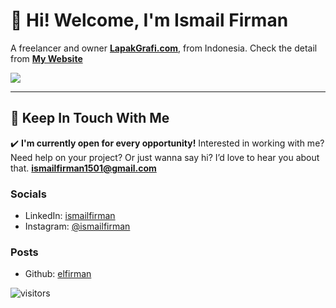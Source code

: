 
# 👋 Hi! Welcome, I'm Ismail Firman
A freelancer and owner [**LapakGrafi.com**](https://www.lapakgrafi.com), from Indonesia. Check the detail from
[**My Website**](https://ismailfirman.tech)

![](https://github-readme-stats.vercel.app/api?username=elfirman&show_icons=true&count_private=true&include_all_commits=true&hide_title=true&bg_color=57A773&title_color=FFFFFF&text_color=FFFFFF&icon_color=98D44B)

---
## 💌 Keep In Touch With Me

✔️ **I'm currently open for every opportunity!**
Interested in working with me? Need help on your project? Or just wanna say hi? I’d love to hear you about that.
**ismailfirman1501@gmail.com**

### Socials
- LinkedIn: [ismailfirman](http://linkedin.com/in/ismailfirman)
- Instagram: [@ismailfirman](http://instagram.com/ismailfirman)

### Posts
- Github: [elfirman](http://github.com/elfirman)


![visitors](https://visitor-badge.glitch.me/badge?page_id=elfirman/elfirman)
